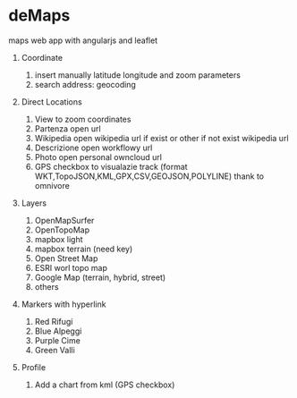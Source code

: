 # deMaps
maps web app with angularjs and leaflet

1. Coordinate
	1. insert manually latitude longitude and zoom parameters
	2. search address: geocoding

2. Direct Locations		
	1. View to zoom coordinates
	2. Partenza open url
	3. Wikipedia open wikipedia url if exist or other if not exist wikipedia url
	4. Descrizione open workflowy url
	5. Photo open personal owncloud url
	6. GPS checkbox to visualazie track (format WKT,TopoJSON,KML,GPX,CSV,GEOJSON,POLYLINE) thank to omnivore
	
3. Layers
	1. OpenMapSurfer
	2. OpenTopoMap
	3. mapbox light
	4. mapbox terrain (need key)
	5. Open Street Map
	6. ESRI worl topo map
	7. Google Map (terrain, hybrid, street)
	8. others
	
4. Markers with hyperlink
	1. Red			Rifugi
	2. Blue			Alpeggi
	3. Purple		Cime
	4. Green 		Valli

5. Profile
	1. Add a chart from kml (GPS checkbox)
